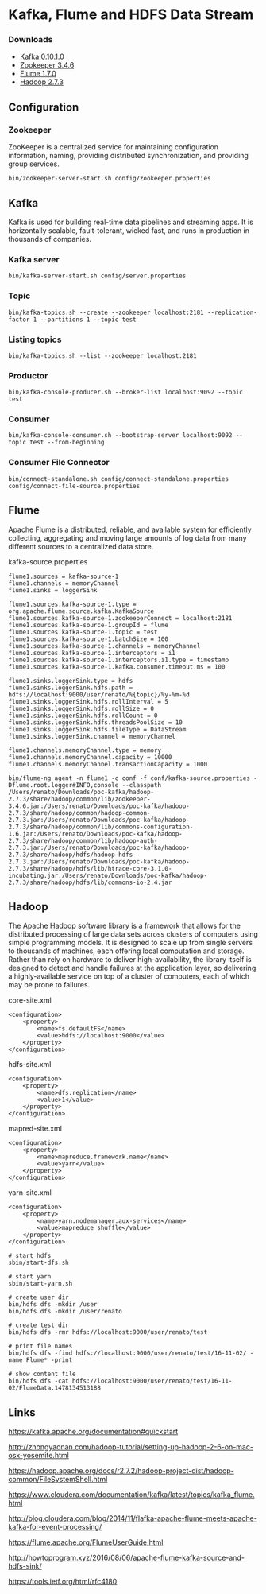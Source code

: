 # Kafka, Flume and HDFS Data Stream

### Downloads

- [Kafka 0.10.1.0](https://www.apache.org/dyn/closer.cgi?path=/kafka/0.10.1.0/kafka_2.11-0.10.1.0.tgz)
- [Zookeeper 3.4.6](http://mirror.nbtelecom.com.br/apache/zookeeper/zookeeper-3.4.6/zookeeper-3.4.6.tar.gz)
- [Flume 1.7.0](http://www.apache.org/dyn/closer.lua/flume/1.7.0/apache-flume-1.7.0-bin.tar.gz)
- [Hadoop 2.7.3](http://www.apache.org/dyn/closer.cgi/hadoop/common/hadoop-2.7.3/hadoop-2.7.3.tar.gz)

## Configuration

### Zookeeper
ZooKeeper is a centralized service for maintaining configuration information, naming, providing distributed synchronization, and providing group services.
```
bin/zookeeper-server-start.sh config/zookeeper.properties
```

## Kafka
Kafka is used for building real-time data pipelines and streaming apps. It is horizontally scalable, fault-tolerant, wicked fast, and runs in production in thousands of companies.

### Kafka server
```
bin/kafka-server-start.sh config/server.properties
```
### Topic
```
bin/kafka-topics.sh --create --zookeeper localhost:2181 --replication-factor 1 --partitions 1 --topic test
```
### Listing topics
```
bin/kafka-topics.sh --list --zookeeper localhost:2181
```
### Productor
```
bin/kafka-console-producer.sh --broker-list localhost:9092 --topic test
```
### Consumer
```
bin/kafka-console-consumer.sh --bootstrap-server localhost:9092 --topic test --from-beginning
```
### Consumer File Connector 
```
bin/connect-standalone.sh config/connect-standalone.properties config/connect-file-source.properties
```
## Flume
Apache Flume is a distributed, reliable, and available system for efficiently collecting, aggregating and moving large amounts of log data from many different sources to a centralized data store.

kafka-source.properties

```
flume1.sources = kafka-source-1
flume1.channels = memoryChannel
flume1.sinks = loggerSink

flume1.sources.kafka-source-1.type = org.apache.flume.source.kafka.KafkaSource
flume1.sources.kafka-source-1.zookeeperConnect = localhost:2181
flume1.sources.kafka-source-1.groupId = flume
flume1.sources.kafka-source-1.topic = test
flume1.sources.kafka-source-1.batchSize = 100
flume1.sources.kafka-source-1.channels = memoryChannel
flume1.sources.kafka-source-1.interceptors = i1
flume1.sources.kafka-source-1.interceptors.i1.type = timestamp
flume1.sources.kafka-source-1.kafka.consumer.timeout.ms = 100

flume1.sinks.loggerSink.type = hdfs
flume1.sinks.loggerSink.hdfs.path = hdfs://localhost:9000/user/renato/%{topic}/%y-%m-%d
flume1.sinks.loggerSink.hdfs.rollInterval = 5
flume1.sinks.loggerSink.hdfs.rollSize = 0
flume1.sinks.loggerSink.hdfs.rollCount = 0
flume1.sinks.loggerSink.hdfs.threadsPoolSize = 10
flume1.sinks.loggerSink.hdfs.fileType = DataStream
flume1.sinks.loggerSink.channel = memoryChannel

flume1.channels.memoryChannel.type = memory
flume1.channels.memoryChannel.capacity = 10000
flume1.channels.memoryChannel.transactionCapacity = 1000
```

```
bin/flume-ng agent -n flume1 -c conf -f conf/kafka-source.properties -Dflume.root.logger#INFO,console --classpath /Users/renato/Downloads/poc-kafka/hadoop-2.7.3/share/hadoop/common/lib/zookeeper-3.4.6.jar:/Users/renato/Downloads/poc-kafka/hadoop-2.7.3/share/hadoop/common/hadoop-common-2.7.3.jar:/Users/renato/Downloads/poc-kafka/hadoop-2.7.3/share/hadoop/common/lib/commons-configuration-1.6.jar:/Users/renato/Downloads/poc-kafka/hadoop-2.7.3/share/hadoop/common/lib/hadoop-auth-2.7.3.jar:/Users/renato/Downloads/poc-kafka/hadoop-2.7.3/share/hadoop/hdfs/hadoop-hdfs-2.7.3.jar:/Users/renato/Downloads/poc-kafka/hadoop-2.7.3/share/hadoop/hdfs/lib/htrace-core-3.1.0-incubating.jar:/Users/renato/Downloads/poc-kafka/hadoop-2.7.3/share/hadoop/hdfs/lib/commons-io-2.4.jar 
```

## Hadoop
The Apache Hadoop software library is a framework that allows for the distributed processing of large data sets across clusters of computers using simple programming models. It is designed to scale up from single servers to thousands of machines, each offering local computation and storage. Rather than rely on hardware to deliver high-availability, the library itself is designed to detect and handle failures at the application layer, so delivering a highly-available service on top of a cluster of computers, each of which may be prone to failures.

core-site.xml
```
<configuration>
    <property>
        <name>fs.defaultFS</name>
        <value>hdfs://localhost:9000</value>
    </property>
</configuration>
```
hdfs-site.xml
```
<configuration>
    <property>
        <name>dfs.replication</name>
        <value>1</value>
    </property>
</configuration>
```
mapred-site.xml
```
<configuration>
    <property>
        <name>mapreduce.framework.name</name>
        <value>yarn</value>
    </property>
</configuration>
```
yarn-site.xml
```
<configuration>
    <property>
        <name>yarn.nodemanager.aux-services</name>
        <value>mapreduce_shuffle</value>
    </property>
</configuration>
```
```
# start hdfs
sbin/start-dfs.sh

# start yarn
sbin/start-yarn.sh

# create user dir
bin/hdfs dfs -mkdir /user
bin/hdfs dfs -mkdir /user/renato

# create test dir
bin/hdfs dfs -rmr hdfs://localhost:9000/user/renato/test

# print file names
bin/hdfs dfs -find hdfs://localhost:9000/user/renato/test/16-11-02/ -name Flume* -print

# show content file
bin/hdfs dfs -cat hdfs://localhost:9000/user/renato/test/16-11-02/FlumeData.1478134513188
```

## Links
https://kafka.apache.org/documentation#quickstart

http://zhongyaonan.com/hadoop-tutorial/setting-up-hadoop-2-6-on-mac-osx-yosemite.html

https://hadoop.apache.org/docs/r2.7.2/hadoop-project-dist/hadoop-common/FileSystemShell.html

https://www.cloudera.com/documentation/kafka/latest/topics/kafka_flume.html

http://blog.cloudera.com/blog/2014/11/flafka-apache-flume-meets-apache-kafka-for-event-processing/

https://flume.apache.org/FlumeUserGuide.html

http://howtoprogram.xyz/2016/08/06/apache-flume-kafka-source-and-hdfs-sink/

https://tools.ietf.org/html/rfc4180

